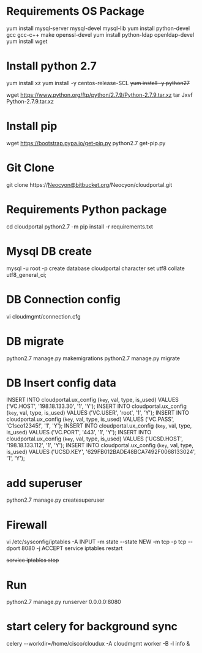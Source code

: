 # Requirements OS Package
yum install mysql-server mysql-devel mysql-lib
yum install python-devel gcc gcc-c++ make openssl-devel
yum install python-ldap openldap-devel
yum install wget

# Install python 2.7
yum install xz
yum install -y centos-release-SCL
~~yum install -y python27~~

wget https://www.python.org/ftp/python/2.7.9/Python-2.7.9.tar.xz
tar Jxvf Python-2.7.9.tar.xz

# Install pip
wget https://bootstrap.pypa.io/get-pip.py
python2.7 get-pip.py


# Git Clone
git clone https://Neocyon@bitbucket.org/Neocyon/cloudportal.git

# Requirements Python package
cd cloudportal
python2.7 -m pip install -r requirements.txt

# Mysql DB create
mysql -u root -p
create database cloudportal character set utf8 collate utf8_general_ci;

# DB Connection config
vi cloudmgmt/connection.cfg

# DB migrate
python2.7 manage.py makemigrations
python2.7 manage.py migrate

# DB Insert config data
INSERT INTO cloudportal.ux_config (`key`, val, type, is_used) VALUES ('VC.HOST', '198.18.133.30', '1', 'Y');
INSERT INTO cloudportal.ux_config (`key`, val, type, is_used) VALUES ('VC.USER', 'root', '1', 'Y');
INSERT INTO cloudportal.ux_config (`key`, val, type, is_used) VALUES ('VC.PASS', 'C1sco12345!', '1', 'Y');
INSERT INTO cloudportal.ux_config (`key`, val, type, is_used) VALUES ('VC.PORT', '443', '1', 'Y');
INSERT INTO cloudportal.ux_config (`key`, val, type, is_used) VALUES ('UCSD.HOST', '198.18.133.112', '1', 'Y');
INSERT INTO cloudportal.ux_config (`key`, val, type, is_used) VALUES ('UCSD.KEY', '629FB012BADE48BCA7492F0068133024', '1', 'Y');


# add superuser
python2.7 manage.py createsuperuser

# Firewall
vi /etc/sysconfig/iptables
-A INPUT -m state --state NEW -m tcp -p tcp --dport 8080 -j ACCEPT
service iptables restart

~~service iptables stop~~

# Run
python2.7 manage.py runserver 0.0.0.0:8080

# start celery for background sync
celery --workdir=/home/cisco/cloudux -A cloudmgmt worker -B -l info & 


